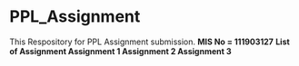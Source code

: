 # PPL_Assignment
This Respository for PPL Assignment submission.
<b>MIS No = 111903127</b>
<b>List of Assignment </b>
<b>Assignment 1 </b>
<b>Assignment 2 </b>
<b>Assignment 3 </b>
